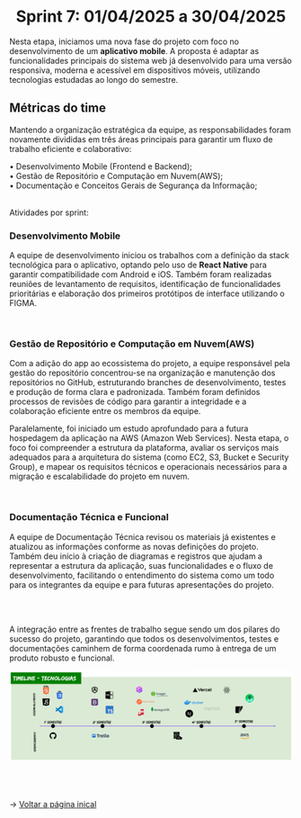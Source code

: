
<span id="topo">

<h1 align="center">Sprint 7: 01/04/2025 a 30/04/2025</h1>

Nesta etapa, iniciamos uma nova fase do projeto com foco no desenvolvimento de um **aplicativo mobile**. A proposta é adaptar as funcionalidades principais do sistema web já desenvolvido para uma versão responsiva, moderna e acessível em dispositivos móveis, utilizando tecnologias estudadas ao longo do semestre.

<span id="metricas">

## Métricas do time
Mantendo a organização estratégica da equipe, as responsabilidades foram novamente divididas em três áreas principais para garantir um fluxo de trabalho eficiente e colaborativo:

• Desenvolvimento Mobile (Frontend e Backend);
<br>
• Gestão de Repositório e Computação em Nuvem(AWS);
<br>
• Documentação e Conceitos Gerais de Segurança da Informação;
<br>
<br>

Atividades por sprint:
<br>

### Desenvolvimento Mobile
A equipe de desenvolvimento iniciou os trabalhos com a definição da stack tecnológica para o aplicativo, optando pelo uso de **React Native** para garantir compatibilidade com Android e iOS. Também foram realizadas reuniões de levantamento de requisitos, identificação de funcionalidades prioritárias e elaboração dos primeiros protótipos de interface utilizando o FIGMA.

<br>

### Gestão de Repositório e Computação em Nuvem(AWS)
Com a adição do app ao ecossistema do projeto, a equipe responsável pela gestão do repositório concentrou-se na organização e manutenção dos repositórios no GitHub, estruturando branches de desenvolvimento, testes e produção de forma clara e padronizada. Também foram definidos processos de revisões de código para garantir a integridade e a colaboração eficiente entre os membros da equipe.

Paralelamente, foi iniciado um estudo aprofundado para a futura hospedagem da aplicação na AWS (Amazon Web Services). Nesta etapa, o foco foi compreender a estrutura da plataforma, avaliar os serviços mais adequados para a arquitetura do sistema (como EC2, S3, Bucket e Security Group), e mapear os requisitos técnicos e operacionais necessários para a migração e escalabilidade do projeto em nuvem.

<br>

### Documentação Técnica e Funcional
A equipe de Documentação Técnica revisou os materiais já existentes e atualizou as informações conforme as novas definições do projeto. Também deu início à criação de diagramas e registros que ajudam a representar a estrutura da aplicação, suas funcionalidades e o fluxo de desenvolvimento, facilitando o entendimento do sistema como um todo para os integrantes da equipe e para futuras apresentações do projeto.

<br>
<br>

A integração entre as frentes de trabalho segue sendo um dos pilares do sucesso do projeto, garantindo que todos os desenvolvimentos, testes e documentações caminhem de forma coordenada rumo à entrega de um produto robusto e funcional.

<div align="center">

![Timeline](https://github.com/marcusvsbarros/docEcoVoucher2025/blob/main/Timeline%20atualizada.png)
</div>

<br>
<br>

→ [Voltar a página inical](https://github.com/EcoVoucher/Api.Backend/blob/main/README.md)
